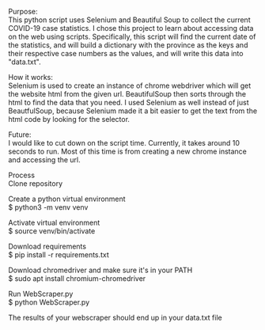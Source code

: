 Purpose:  
This python script uses Selenium and Beautiful Soup to collect the current COVID-19 case statistics. I chose this project to learn about accessing data on the web using scripts.
Specifically, this script will find the current date of the statistics, and will build a dictionary with the province as the keys and their respective case numbers as the values, and will
write this data into "data.txt". 

How it works:  
Selenium is used to create an instance of chrome webdriver which will get the website html from the given url. BeautifulSoup then sorts through the html to
find the data that you need. I used Selenium as well instead of just BeautfulSoup, because Selenium made it a bit easier to get the text from the html code by looking for the selector.

Future:  
I would like to cut down on the script time. Currently, it takes around 10 seconds to run. Most of this time is from creating a new chrome instance and accessing the url.



Process  
Clone repository

Create a python virtual environment  
$ python3 -m venv venv

Activate virtual environment  
$ source venv/bin/activate

Download requirements  
$ pip install -r requirements.txt

Download chromedriver and make sure it's in your PATH  
$ sudo apt install chromium-chromedriver

Run WebScraper.py  
$ python WebScraper.py

The results of your webscraper should end up in your data.txt file